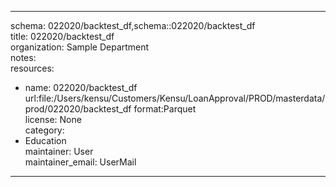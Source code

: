 


---  
schema: 022020/backtest_df,schema::022020/backtest_df  
title: 022020/backtest_df  
organization: Sample Department  
notes:   
resources:  
- name: 022020/backtest_df 
 url:file:/Users/kensu/Customers/Kensu/LoanApproval/PROD/masterdata/prod/022020/backtest_df 
 format:Parquet  
license: None  
category:
 - Education  
maintainer: User  
maintainer_email: UserMail  
---